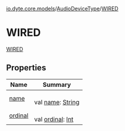 [io.dyte.core.models](../../index.md)/[AudioDeviceType](../index.md)/[WIRED](index.md)

# WIRED


[WIRED](index.md)

## Properties

| Name | Summary |
|---|---|
| [name](../../-dyte-message-type/-p-o-l-l/index.md#-372974862%2FProperties%2F-132266010) | <br/>val [name](../../-dyte-message-type/-p-o-l-l/index.md#-372974862%2FProperties%2F-132266010): [String](https://kotlinlang.org/api/latest/jvm/stdlib/kotlin/-string/index.html) |
| [ordinal](../../-dyte-message-type/-p-o-l-l/index.md#-739389684%2FProperties%2F-132266010) | <br/>val [ordinal](../../-dyte-message-type/-p-o-l-l/index.md#-739389684%2FProperties%2F-132266010): [Int](https://kotlinlang.org/api/latest/jvm/stdlib/kotlin/-int/index.html) |
